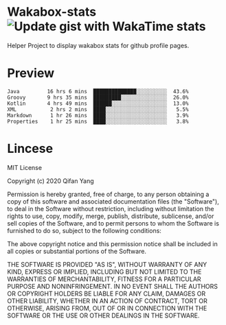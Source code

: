  # Wakabox-stats ![Update gist with WakaTime stats](https://github.com/underwindfall/wakabox-stats/workflows/Update%20gist%20with%20WakaTime%20stats/badge.svg)

  Helper Project to display wakabox stats for github profile pages. 
 # Preview 
  
  ```  
 Java         16 hrs 6 mins  ██████████████░░░░░░░░░░  43.6%
Groovy       9 hrs 35 mins  █████████░░░░░░░░░░░░░░░  26.0%
Kotlin       4 hrs 49 mins  ██████░░░░░░░░░░░░░░░░░░  13.0%
XML           2 hrs 2 mins  ████░░░░░░░░░░░░░░░░░░░░   5.5%
Markdown      1 hr 26 mins  ████░░░░░░░░░░░░░░░░░░░░   3.9%
Properties    1 hr 25 mins  ████░░░░░░░░░░░░░░░░░░░░   3.8% 
 ``` 
  
 
 # Lincese 

  MIT License

  Copyright (c) 2020 Qifan Yang
  
  Permission is hereby granted, free of charge, to any person obtaining a copy
  of this software and associated documentation files (the "Software"), to deal
  in the Software without restriction, including without limitation the rights
  to use, copy, modify, merge, publish, distribute, sublicense, and/or sell
  copies of the Software, and to permit persons to whom the Software is
  furnished to do so, subject to the following conditions:
  
  The above copyright notice and this permission notice shall be included in all
  copies or substantial portions of the Software.
  
  THE SOFTWARE IS PROVIDED "AS IS", WITHOUT WARRANTY OF ANY KIND, EXPRESS OR
  IMPLIED, INCLUDING BUT NOT LIMITED TO THE WARRANTIES OF MERCHANTABILITY,
  FITNESS FOR A PARTICULAR PURPOSE AND NONINFRINGEMENT. IN NO EVENT SHALL THE
  AUTHORS OR COPYRIGHT HOLDERS BE LIABLE FOR ANY CLAIM, DAMAGES OR OTHER
  LIABILITY, WHETHER IN AN ACTION OF CONTRACT, TORT OR OTHERWISE, ARISING FROM,
  OUT OF OR IN CONNECTION WITH THE SOFTWARE OR THE USE OR OTHER DEALINGS IN THE
  SOFTWARE.
